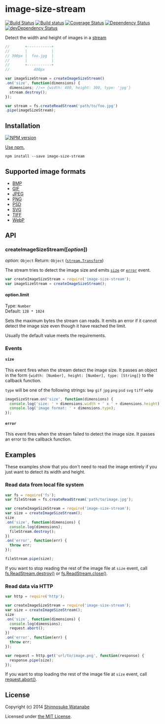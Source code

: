# image-size-stream 

[![Build Status](https://travis-ci.org/shinnn/image-size-stream.svg)](https://travis-ci.org/shinnn/image-size-stream)
[![Build status](https://ci.appveyor.com/api/projects/status/y05fwx2rwnf1kdh6?svg=true)](https://ci.appveyor.com/project/ShinnosukeWatanabe/image-size-stream)
[![Coverage Status](https://img.shields.io/coveralls/shinnn/image-size-stream.svg?style=flat)](https://coveralls.io/r/shinnn/image-size-stream)
[![Dependency Status](https://david-dm.org/shinnn/image-size-stream.svg)](https://david-dm.org/shinnn/image-size-stream)
[![devDependency Status](https://david-dm.org/shinnn/image-size-stream/dev-status.svg)](https://david-dm.org/shinnn/image-size-stream#info=devDependencies)

Detect the width and height of images in a [stream](http://nodejs.org/api/stream.html)

```javascript
//       +-----------+
//       |           |
// 300px |  foo.jpg  |
//       |           |
//       +-----------+
//           400px 

var imageSizeStream = createImageSizeStream()
.on('size', function(dimensions) {
  dimensions; //=> {width: 400, height: 300, type: 'jpg'}
  stream.destroy();
});

var stream = fs.createReadStream('path/to/foo.jpg')
.pipe(imageSizeStream);
```

## Installation

[![NPM version](https://img.shields.io/npm/v/image-size-stream.svg?style=flat)](https://www.npmjs.com/package/image-size-stream)

[Use npm.](https://docs.npmjs.com/cli/install)

```
npm install --save image-size-stream
```

## Supported image formats

* [BMP](http://wikipedia.org/wiki/BMP_file_format)
* [GIF](http://wikipedia.org/wiki/Graphics_Interchange_Format)
* [JPEG](http://wikipedia.org/wiki/JPEG)
* [PNG](http://wikipedia.org/wiki/Portable_Network_Graphics)
* [PSD](http://wikipedia.org/wiki/Adobe_Photoshop#File_format)
* [SVG](http://wikipedia.org/wiki/Scalable_Vector_Graphics)
* [TIFF](http://wikipedia.org/wiki/Tagged_Image_File_Format)
* [WebP](http://wikipedia.org/wiki/WebP)
 
## API

### createImageSizeStream([*option*])

*option*: `Object`
Return: `Object` ([`stream.Transform`](http://nodejs.org/api/stream.html#stream_class_stream_transform))

The stream tries to detect the image size and emits [`size`](#size) or [`error`](#error) event.

```javascript
var createImageSizeStream = require('image-size-stream');
var imageSizeStream = createImageSizeStream();
```

#### option.limit

Type: `Number`  
Default: `128 * 1024`

Sets the maximum bytes the stream can reads. It emits an error if it cannot detect the image size even though it have reached the limit.

Usually the default value meets the requirements.

### Events

#### `size`

This event fires when the stream detect the image size. It passes an object in the form `{width: [Number], height: [Number], type: [String]}` to the callback function.

`type` will be one of the following strings: `bmp` `gif` `jpg` `png` `psd` `svg` `tiff` `webp`

```javascript
imageSizeStream.on('size', function(dimensions) {
  console.log('size: ' + dimensions.width + ' x ' + dimensions.height);
  console.log('image format: ' + dimensions.type);
});
```

#### `error`

This event fires when the stream failed to detect the image size. It passes an error to the callback function.

## Examples

These examples show that you don't need to read the image entirely if you just want to detect its width and height.

### Read data from local file system

```javascript
var fs = require('fs');
var fileStream = fs.createReadStream('path/to/image.jpg');

var createImageSizeStream = require('image-size-stream');
var size = createImageSizeStream();
size
.on('size', function(dimensions) {
  console.log(dimensions);
  fileStream.destroy();
})
.on('error', function(err) {
  throw err;
});

fileStream.pipe(size);
```

If you want to stop reading the rest of the image file at `size` event, call [fs.ReadStream.destroy()](https://github.com/joyent/node/blob/a5778cdf01425ae39cea80b62f9ec6740aec724a/lib/fs.js#L1587-L1594) or [fs.ReadStream.close()](https://github.com/joyent/node/blob/a5778cdf01425ae39cea80b62f9ec6740aec724a/lib/fs.js#L1597-L1620).

### Read data via HTTP

```javascript
var http = require('http');

var createImageSizeStream = require('image-size-stream');
var size = createImageSizeStream();
size
.on('size', function(dimensions) {
  console.log(dimensions);
  request.abort();
})
.on('error', function(err) {
  throw err;
});

var request = http.get('url/to/image.png', function(response) {
  response.pipe(size);
});
```

If you want to stop loading the rest of the image file at `size` event, call [request.abort()](http://nodejs.org/api/http.html#http_request_abort).

## License

Copyright (c) 2014 [Shinnosuke Watanabe](https://github.com/shinnn)

Licensed under [the MIT License](./LICENSE).
